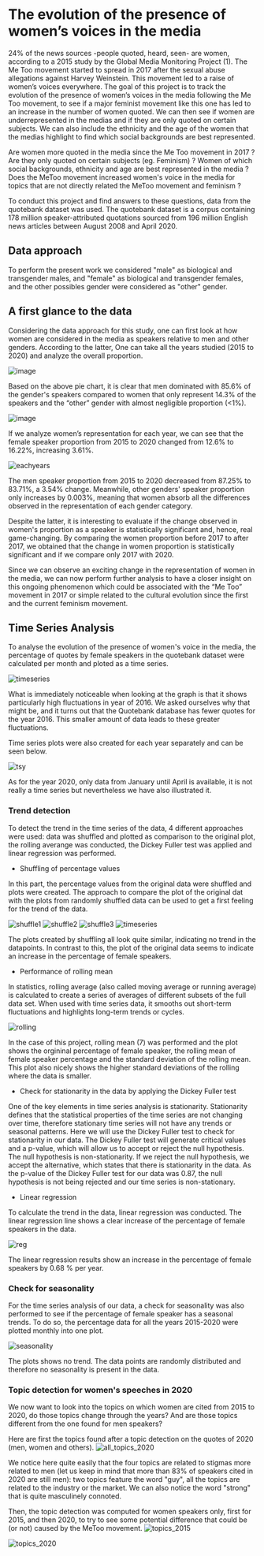 
# The evolution of the presence of women’s voices in the media

24% of the news sources -people quoted, heard, seen- are women, according to a 2015 study by the Global Media Monitoring Project (1).
The Me Too movement started to spread in 2017 after the sexual abuse allegations against Harvey Weinstein. This movement led to a raise of women’s voices everywhere.
The goal of this project is to track the evolution of the presence of women’s voices in the media following the Me Too movement, to see if a major feminist movement like this one has led to an increase in the number of women quoted. We can then see if women are underrepresented in the medias and if they are only quoted on certain subjects. We can also include the ethnicity and the age of the women that the medias highlight to find which social backgrounds are best represented.

Are women more quoted in the media since the Me Too movement in 2017 ? Are they only quoted on certain subjects (eg. Feminism) ? Women of which social backgrounds, ethnicity and age are best represented in the media ? Does the MeToo movement increased women's voice in the media for topics that are not directly related the MeToo movement and feminism ?

To conduct this project and find answers to these questions, data from the quotebank dataset was used. The quotebank dataset is a corpus containing 178 million speaker-attributed quotations sourced from 196 million English news articles between August 2008 and April 2020.

## Data approach 

To perform the present work we considered "male" as biological and transgender males, and "female" as biological and transgender females, and the other possibles gender  were considered as "other" gender. 

## A first glance to the data

Considering the data approach for this study, one can first look at how women are considered in the media as speakers relative to men and other genders. According to the latter, One can take all the years studied (2015 to 2020) and analyze the overall proportion. 

![image](https://user-images.githubusercontent.com/91272237/146225019-7ef98f47-adab-4d9e-820b-6942ddc9789d.png)

Based on the above pie chart, it is clear that men dominated with 85.6% of the gender's speakers compared to women that only represent 14.3% of the speakers and the “other” gender with almost negligible proportion (<1%).

![image](https://user-images.githubusercontent.com/91272237/146229279-5de6300a-e1be-4b49-8298-cafda2cbcc73.png)

If we analyze women’s representation for each year, we can see that the female speaker proportion from 2015 to 2020 changed from 12.6% to 16.22%, increasing 3.61%.  

![eachyears](https://user-images.githubusercontent.com/91272237/146222509-d69f2460-32cd-4b87-b5b2-731be6f35123.png)

The men speaker proportion from 2015 to 2020 decreased from 87.25% to 83.71%, a 3.54% change. Meanwhile, other genders' speaker proportion only increases by 0.003%, meaning that women absorb all the differences observed in the representation of each gender category. 

Despite the latter, it is interesting to evaluate if the change observed in women's proportion as a speaker is statistically significant and, hence, real game-changing. By comparing the women proportion before 2017 to after 2017, we obtained that the change in women proportion is statistically significant and if we compare only 2017 with 2020. 

Since we can observe an exciting change in the representation of women in the media, we can now perform further analysis to have a closer insight on this ongoing phenomenon which could be associated with the  “Me Too” movement in 2017 or simple related to the cultural evolution since the first and the current feminism movement.


## Time Series Analysis

To analyse the evolution of the presence of women's voice in the media, the percentage of quotes by female speakers in the quotebank dataset were calculated per month and ploted as a time series. 

![timeseries](https://user-images.githubusercontent.com/91726001/146341654-82347c16-40e4-488f-9cfe-77036315b76d.png)

What is immediately noticeable when looking at the graph is that it shows particularly high fluctuations in year of 2016. We asked ourselves why that might be, and it turns out that the Quotebank database has fewer quotes for the year 2016. This smaller amount of data leads to these greater fluctuations. 

Time series plots were also created for each year separately and can be seen below. 

![tsy](https://user-images.githubusercontent.com/91726001/146558776-2bd8be5f-31a2-49de-944e-c3121076b7c1.png)

As for the year 2020, only data from January until April is available, it is not really a time series but nevertheless we have also illustrated it. 

### Trend detection

To detect the trend in the time series of the data, 4 different approaches were used: data was shuffled and plotted as comparison to the original plot, the rolling averange was conducted, the Dickey Fuller test was applied and linear regression was performed. 

- Shuffling of percentage values

In this part, the percentage values from the original data were shuffled and plots were created. The approach to compare the plot of the original dat with the plots from randomly shuffled data can be used to get a first feeling for the trend of the data.

![shuffle1](https://user-images.githubusercontent.com/91726001/146341320-fb574c4a-2c92-4f88-ba2b-731b3421774b.png)
![shuffle2](https://user-images.githubusercontent.com/91726001/146341284-61eba204-5580-4f16-a3ff-8396eea9fc7f.png)
![shuffle3](https://user-images.githubusercontent.com/91726001/146341128-0f9fa9bc-10d9-42cf-aeec-7cf8602de5f8.png)
![timeseries](https://user-images.githubusercontent.com/91726001/146341403-908bd45b-111c-41cd-8223-669558992493.png)
        
The plots created by shuffling all look quite similar, indicating no trend in the datapoints. In contrast to this, the plot of the original data seems to indicate an increase in the percentage of female speakers.  

- Performance of rolling mean 

In statistics, rolling average (also called moving average or running average) is calculated to create a series of averages of different subsets of the full data set. When used with time series data, it smooths out short-term fluctuations and highlights long-term trends or cycles. 

![rolling](https://user-images.githubusercontent.com/91726001/146338375-abb3a593-a36d-4559-a1eb-d17a36724cfb.png)

In the case of this project, rolling mean (7) was performed and the plot shows the orgininal percentage of female speaker, the rolling mean of female speaker percentage and the standard deviation of the rolling mean. This plot also nicely shows the higher standard deviations of the rolling where the data is smaller. 

- Check for stationarity in the data by applying the Dickey Fuller test

One of the key elements in time series analysis is stationarity. Stationarity defines that the statistical properties of the time series are not changing over time, therefore stationary time series will not have any trends or seasonal patterns. Here we will use the Dickey Fuller test to check for stationarity in our data. The Dickey Fuller test will generate critical values and a p-value, which will allow us to accept or reject the null hypothesis. The null hypothesis is non-stationarity. If we reject the null hypothesis, we accept the alternative, which states that there is stationarity in the data. As the p-value of the Dickey Fuller test for our data was 0.87, the null hypothesis is not being rejected and our time series is non-stationary. 

- Linear regression

To calculate the trend in the data, linear regression was conducted. The linear regression line shows a clear increase of the percentage of female speakers in the data.  

![reg](https://user-images.githubusercontent.com/91726001/146344228-d7ee567b-7405-49f4-9140-0f1e5bab5286.png)

The linear regression results show an increase in the percentage of female speakers by 0.68 % per year.

### Check for seasonality

For the time series analysis of our data, a check for seasonality was also performed to see if the percentage of female speaker has a seasonal trends. To do so, the percentage data for all the years 2015-2020 were plotted monthly into one plot. 

![seasonality](https://user-images.githubusercontent.com/91726001/146344280-5cf7eb3a-bc53-4bf6-bfae-4751fb554df6.png)

The plots shows no trend. The data points are randomly distributed and therefore no seasonality is present in the data. 

### Topic detection for women's speeches in 2020

We now want to look into the topics on which women are cited from 2015 to 2020, do those topics change through the years? And are those topics different from the one found for men speakers?

Here are first the topics found after a topic detection on the quotes of 2020 (men, women and others). 
![all_topics_2020](https://user-images.githubusercontent.com/91544456/146554902-68319286-9f47-40ca-9fbd-67a852ea7d40.png)

We notice here quite easily that the four topics are related to stigmas more related to men (let us keep in mind that more than 83% of speakers cited in 2020 are still men): two topics feature the word "guy", all the topics are related to the industry or the market. We can also notice the word "strong" that is quite masculinely connoted. 

Then, the topic detection was computed for women speakers only, first for 2015, and then 2020, to try to see some potential difference that could be (or not) caused by the MeToo movement.
![topics_2015](https://user-images.githubusercontent.com/91544456/146554089-9b18da28-04fa-48de-a3bd-bd524a0d9e4d.png)

![topics_2020](https://user-images.githubusercontent.com/91544456/146554137-8e1b507b-26f1-4882-bf78-fcb46a4713b3.png)
